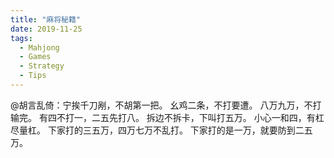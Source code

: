 ```yaml
---
title: "麻将秘籍"
date: 2019-11-25
tags:
  - Mahjong
  - Games
  - Strategy
  - Tips
---
```


@胡言乱倚：宁挨千刀剐，不胡第一把。 幺鸡二条，不打要遭。 八万九万，不打输完。 有四不打一，二五先打八。 拆边不拆卡，下叫打五万。 小心一和四，有杠尽量杠。 下家打的三五万，四万七万不乱打。 下家打的是一万，就要防到二五万。